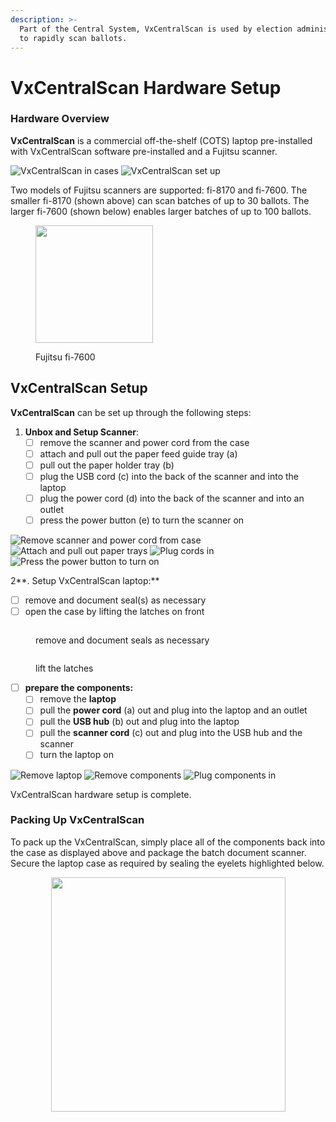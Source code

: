 ```yaml
---
description: >-
  Part of the Central System, VxCentralScan is used by election administrators
  to rapidly scan ballots.
---
```


# VxCentralScan Hardware Setup

### Hardware Overview

**VxCentralScan** is a commercial off-the-shelf (COTS) laptop pre-installed with VxCentralScan software pre-installed and a Fujitsu scanner.

![VxCentralScan in cases](<../user-manual/.gitbook/assets/vxcentral in cases.png>) ![VxCentralScan set up](<../user-manual/.gitbook/assets/image (862).png>)

Two models of Fujitsu scanners are supported: fi-8170 and fi-7600. The smaller fi-8170 (shown above) can scan batches of up to 30 ballots. The larger fi-7600 (shown below) enables larger batches of up to 100 ballots.

<figure><img src="https://www.datacapturegroup.com/wp-content/uploads/2022/02/img_fi-7600_Overview02_tcm100-4446614_tcm100-2750236-32.jpg" alt="" width="188"><figcaption><p>Fujitsu fi-7600</p></figcaption></figure>

## **VxCentralScan** Setup

**VxCentralScan** can be set up through the following steps:

1. **Unbox and Setup Scanner**:&#x20;
   * [ ] remove the scanner and power cord from the case
   * [ ] attach and pull out the paper feed guide tray (a)
   * [ ] pull out the paper holder tray (b)
   * [ ] plug the USB cord (c) into the back of the scanner and into the laptop
   * [ ] plug the power cord (d) into the back of the scanner and into an outlet
   * [ ] press the power button (e) to turn the scanner on

![Remove scanner and power cord from case](<../user-manual/.gitbook/assets/central scan not setup (1).png>) ![Attach and pull out paper trays](<../user-manual/.gitbook/assets/central scan telesopoing.png>) ![Plug cords in](<../user-manual/.gitbook/assets/central scan plug ins.png>) ![Press the power button to turn on](<../user-manual/.gitbook/assets/central scan power.png>)



2**.  Setup VxCentralScan laptop:**

* [ ] remove and document seal(s) as necessary
* [ ] open the case by lifting the latches on front

<div align="left">

<figure><img src="../user-manual/.gitbook/assets/image (397).png" alt=""><figcaption><p>remove and document seals as necessary</p></figcaption></figure>

 

<figure><img src="../user-manual/.gitbook/assets/Vxcs case latches.png" alt=""><figcaption><p>lift the latches</p></figcaption></figure>

</div>

* [ ] **prepare the components:**
  * [ ] remove the **laptop**
  * [ ] pull the **power cord** (a) out and plug into the laptop and an outlet
  * [ ] pull the **USB hub** (b) out and plug into the laptop
  * [ ] pull the **scanner cord** (c) out and plug into the USB hub and the scanner
  * [ ] turn the laptop on

![Remove laptop](<../user-manual/.gitbook/assets/VxCentralScan case open laptop in.png>) ![Remove components](<../user-manual/.gitbook/assets/Vxcentral scan case open laptop removed.png>) ![Plug components in](<../user-manual/.gitbook/assets/image (861).png>)

VxCentralScan hardware setup is complete.

### Packing Up VxCentralScan

To pack up the VxCentralScan, simply place all of the components back into the case as displayed above and package the batch document scanner. Secure the laptop case as required by sealing the eyelets highlighted below.

<div align="center">

<figure><img src="../user-manual/.gitbook/assets/image (410).png" alt="" width="375"><figcaption></figcaption></figure>

</div>

